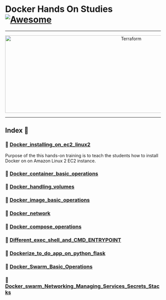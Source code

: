 Docker Hands On Studies  [![Awesome](https://cdn.rawgit.com/sindresorhus/awesome/d7305f38d29fed78fa85652e3a63e154dd8e8829/media/badge.svg)](https://github.com/sindresorhus/awesome)
===============
<hr>

<p align="center">
    <img alt="Terraform" src="https://cdn.worldvectorlogo.com/logos/docker.svg" height="250" width="800">
</p>
<hr>

## Index 📜

### 🔖 [Docker_installing_on_ec2_linux2](https://github.com/medipnegiz/docker_hands_on/tree/main/Docker_installing_on_ec2_linux2)
Purpose of the this hands-on training is to teach the students how to install Docker on on Amazon Linux 2 EC2 instance.

### 🔖 [Docker_container_basic_operations](https://github.com/medipnegiz/docker_hands_on/tree/main/Docker_container_basic_operations)

### 🔖 [Docker_handling_volumes](https://github.com/medipnegiz/docker_hands_on/tree/main/Docker_handling_volumes)

### 🔖 [Docker_image_basic_operations](https://github.com/medipnegiz/docker_hands_on/tree/main/Docker_image_basic_operations)

### 🔖 [Docker_network](https://github.com/medipnegiz/docker_hands_on/tree/main/Docker_network)

### 🔖 [Docker_compose_operations](https://github.com/medipnegiz/docker_hands_on/tree/main/Docker_compose_operations)

### 🔖 [Different_exec_shell_and_CMD_ENTRYPOINT](https://github.com/medipnegiz/docker_hands_on/tree/main/Different_exec_shell_and_CMD_ENTRYPOINT)

### 🔖 [Dockerize_to_do_app_on_python_flask](https://github.com/medipnegiz/docker_hands_on/tree/main/Dockerize_to_do_app_on_python_flask)

### 🔖 [Docker_Swarm_Basic_Operations](https://github.com/medipnegiz/docker_hands_on/tree/main/Docker_Swarm_Basic_Operations)

### 🔖 [Docker_swarm_Networking_Managing_Services_Secrets_Stacks](https://github.com/medipnegiz/docker_hands_on/tree/main/Docker_swarm_Networking_Managing_Services_Secrets_Stacks)
